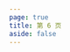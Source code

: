 ```yaml
---
page: true
title: 第 6 页
aside: false
---
```

<script setup>
import Page from "../.vitepress/theme/components/Page.vue";
import { useData } from "vitepress";
const { theme } = useData();
const posts = theme.value.posts.slice(100,120)
</script>
<Page :posts="posts" :pageCurrent="6" :pagesNum="8" />